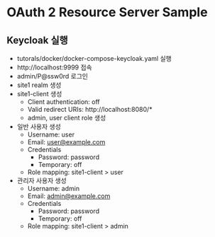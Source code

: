 # OAuth 2 Resource Server Sample
## Keycloak 실행
* tutorals/docker/docker-compose-keycloak.yaml 실행
* http://localhost:9999 접속 
* admin/P@ssw0rd 로그인 
* site1 realm 생성 
* site1-client 생성
  * Client authentication: off
  * Valid redirect URIs: http://localhost:8080/*
  * admin, user client role 생성 
* 일반 사용자 생성
  * Username: user
  * Email: user@example.com
  * Credentials
    * Password: password
    * Temporary: off
  * Role mapping: site1-client > user
* 관리자 사용자 생성
  * Username: admin
  * Email: admin@example.com
  * Credentials
    * Password: password
    * Temporary: off
  * Role mapping: site1-client > admin

